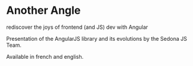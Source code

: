 Another Angle
==============
rediscover the joys of frontend (and JS) dev with Angular

Presentation of the AngularJS library and its evolutions by the Sedona JS Team.

Available in french and english.